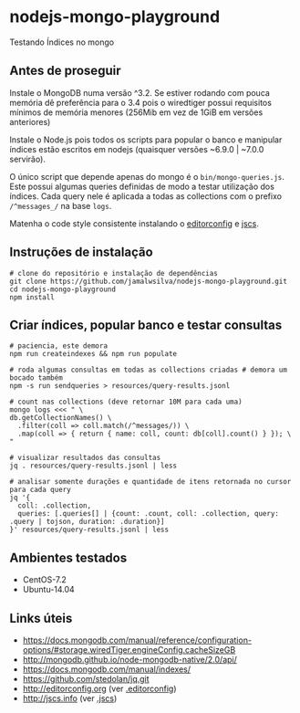 # nodejs-mongo-playground
Testando Índices no mongo

## Antes de proseguir
Instale o MongoDB numa versão ^3.2. Se estiver rodando com pouca memória dê preferência para o 3.4 pois o wiredtiger possui requisitos mínimos de memória menores (256Mib em vez de 1GiB em versões anteriores)

Instale o Node.js pois todos os scripts para popular o banco e manipular índices estão escritos em nodejs (quaisquer versões  ~6.9.0 | ~7.0.0 servirão).

O único script que depende apenas do mongo é o `bin/mongo-queries.js`. Este possui algumas queries definidas de modo a testar utilização dos índices. Cada query nele é aplicada a todas as collections com o prefixo `/^messages_/` na base `logs`.

Matenha o code style consistente instalando o [editorconfig](http://editorconfig.org) e [jscs](http://jscs.info).

## Instruções de instalação
```
# clone do repositório e instalação de dependências
git clone https://github.com/jamalwsilva/nodejs-mongo-playground.git
cd nodejs-mongo-playground
npm install
```

## Criar índices, popular banco e testar consultas
```shell
# paciencia, este demora
npm run createindexes && npm run populate 

# roda algumas consultas em todas as collections criadas # demora um bocado também
npm -s run sendqueries > resources/query-results.jsonl

# count nas collections (deve retornar 10M para cada uma)
mongo logs <<< " \
db.getCollectionNames() \
  .filter(coll => coll.match(/^messages/)) \
  .map(coll => { return { name: coll, count: db[coll].count() } }); \
"

# visualizar resultados das consultas
jq . resources/query-results.jsonl | less

# analisar somente durações e quantidade de itens retornada no cursor para cada query
jq '{
  coll: .collection,
  queries: [.queries[] | {count: .count, coll: .collection, query: .query | tojson, duration: .duration}]
}' resources/query-results.jsonl | less
```

## Ambientes testados
- CentOS-7.2
- Ubuntu-14.04

## Links úteis
- https://docs.mongodb.com/manual/reference/configuration-options/#storage.wiredTiger.engineConfig.cacheSizeGB
- http://mongodb.github.io/node-mongodb-native/2.0/api/
- https://docs.mongodb.com/manual/indexes/
- https://github.com/stedolan/jq.git
- http://editorconfig.org (ver [.editorconfig](.editorconfig))
- http://jscs.info (ver [.jscs](.jscsrc))
